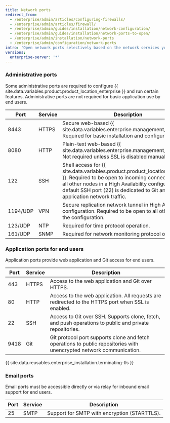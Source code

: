 ```yaml
---
title: Network ports
redirect_from:
  - /enterprise/admin/articles/configuring-firewalls/
  - /enterprise/admin/articles/firewall/
  - /enterprise/admin/guides/installation/network-configuration/
  - /enterprise/admin/guides/installation/network-ports-to-open/
  - /enterprise/admin/installation/network-ports
  - /enterprise/admin/configuration/network-ports
intro: 'Open network ports selectively based on the network services you need to expose for administrators, end users, and email support.'
versions:
  enterprise-server: '*'
---
```


### Administrative ports

Some administrative ports are required to configure {{ site.data.variables.product.product_location_enterprise }} and run certain features. Administrative ports are not required for basic application use by end users.

| Port     | Service | Description                                                                                                                                                                                                                                                                 |
| -------- | ------- | --------------------------------------------------------------------------------------------------------------------------------------------------------------------------------------------------------------------------------------------------------------------------- |
| 8443     | HTTPS   | Secure web-based {{ site.data.variables.enterprise.management_console }}. Required for basic installation and configuration.                                                                                                                                                |
| 8080     | HTTP    | Plain-text web-based {{ site.data.variables.enterprise.management_console }}. Not required unless SSL is disabled manually.                                                                                                                                                 |
| 122      | SSH     | Shell access for {{ site.data.variables.product.product_location_enterprise }}. Required to be open to incoming connections from all other nodes in a High Availability configuration. The default SSH port (22) is dedicated to Git and SSH application network traffic. |
| 1194/UDP | VPN     | Secure replication network tunnel in High Availability configuration. Required to be open to all other nodes in the configuration.                                                                                                                                          |
| 123/UDP  | NTP     | Required for time protocol operation.                                                                                                                                                                                                                                       |
| 161/UDP  | SNMP    | Required for network monitoring protocol operation.                                                                                                                                                                                                                         |

### Application ports for end users

Application ports provide web application and Git access for end users.

| Port | Service | Description                                                                                                          |
| ---- | ------- | -------------------------------------------------------------------------------------------------------------------- |
| 443  | HTTPS   | Access to the web application and Git over HTTPS.                                                                    |
| 80   | HTTP    | Access to the web application. All requests are redirected to the HTTPS port when SSL is enabled.                    |
| 22   | SSH     | Access to Git over SSH. Supports clone, fetch, and push operations to public and private repositories.               |
| 9418 | Git     | Git protocol port supports clone and fetch operations to public repositories with unencrypted network communication. |

{{ site.data.reusables.enterprise_installation.terminating-tls }}

### Email ports

Email ports must be accessible directly or via relay for inbound email support for end users.

| Port | Service | Description                                  |
| ---- | ------- | -------------------------------------------- |
| 25   | SMTP    | Support for SMTP with encryption (STARTTLS). |
